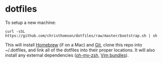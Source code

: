 # dotfiles

To setup a new machine:
```
curl -sSL https://github.com/christhomson/dotfiles/raw/master/bootstrap.sh | sh
```

This will install [Homebrew](http://brew.sh) (if on a Mac) and [Git](http://git-scm.com), clone this repo into ~/.dotfiles, and link all of the dotfiles into their proper locations. It will also install any external dependencies ([oh-my-zsh](https://github.com/robbyrussell/oh-my-zsh), [Vim bundles](https://github.com/gmarik/vundle)).
